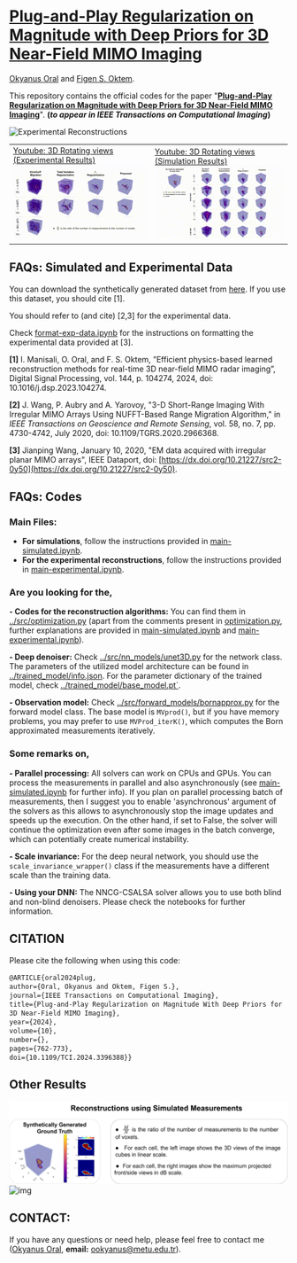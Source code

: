 
# [Plug-and-Play Regularization on Magnitude with Deep Priors for 3D Near-Field MIMO Imaging](https://arxiv.org/abs/2312.16024)
[Okyanus Oral](https://ookyanus.github.io) and [Figen S. Oktem](https://blog.metu.edu.tr/figeno/).

This repository contains the official codes for the paper "[**Plug-and-Play Regularization on Magnitude with Deep Priors for 3D Near-Field MIMO Imaging**](https://arxiv.org/abs/2312.16024)". **(*to appear in IEEE Transactions on Computational Imaging*)**


![Experimental Reconstructions](https://github.com/METU-SPACE-Lab/PnP-Regularization-on-Magnitude/blob/main/images/ExperimentalResults-v2.png "Experimental Reconstructions")
<table>
<td> <a href="https://youtu.be/Q4pkmQCpx-U">Youtube: 3D Rotating views (Experimental Results)</a><br><img src="https://github.com/METU-SPACE-Lab/PnP-Regularization-on-Magnitude/blob/main/images/Experimental Reconstructions.gif" width=390px />  </td>
<td> <a href="https://youtu.be/imN5wFll0hw">Youtube: 3D Rotating views (Simulation Results)</a><br><img src="https://github.com/METU-SPACE-Lab/PnP-Regularization-on-Magnitude/blob/main/images/Simulated Reconstructions.gif" width=390px />  </td>
</table>

## FAQs: Simulated and Experimental Data
You can download the synthetically generated dataset from [here](https://drive.google.com/drive/folders/1sxosLDMB55ZEjkti-o2d7m3V59jCAe5o?usp=sharing). If you use this dataset, you should cite [1].

You should refer to (and cite) [2,3] for the experimental data.

Check [format-exp-data.ipynb](https://github.com/METU-SPACE-Lab/PnP-Regularization-on-Magnitude/blob/main/format-exp-data.ipynb) for the instructions on formatting the experimental data provided at [3].

**[1]** I. Manisali, O. Oral, and F. S. Oktem, ”Efficient physics-based learned reconstruction methods for real-time 3D near-field MIMO radar imaging”, Digital Signal Processing, vol. 144, p. 104274, 2024, doi: 10.1016/j.dsp.2023.104274.

**[2]**  J. Wang, P. Aubry and A. Yarovoy, "3-D Short-Range Imaging With Irregular MIMO Arrays Using NUFFT-Based Range Migration Algorithm," in  _IEEE Transactions on Geoscience and Remote Sensing_, vol. 58, no. 7, pp. 4730-4742, July 2020, doi: 10.1109/TGRS.2020.2966368.

**[3]**  Jianping Wang, January 10, 2020, "EM data acquired with irregular planar MIMO arrays", IEEE Dataport, doi:  [https://dx.doi.org/10.21227/src2-0y50](https://dx.doi.org/10.21227/src2-0y50).

## FAQs: Codes
### Main Files:
- **For simulations**, follow the instructions provided in [main-simulated.ipynb](https://github.com/METU-SPACE-Lab/PnP-Regularization-on-Magnitude/blob/main/main-simulated.ipynb).
- **For the experimental reconstructions**, follow the instructions provided in [main-experimental.ipynb](https://github.com/METU-SPACE-Lab/PnP-Regularization-on-Magnitude/blob/main/main-experimental.ipynb).

### Are you looking for the, 
**- Codes for the reconstruction algorithms:** You can find them in [../src/optimization.py](https://github.com/METU-SPACE-Lab/PnP-Regularization-on-Magnitude/blob/main/src/optimization.py) (apart from the comments present in [optimization.py](https://github.com/METU-SPACE-Lab/PnP-Regularization-on-Magnitude/blob/main/src/optimization.py), further explanations are provided in [main-simulated.ipynb](https://github.com/METU-SPACE-Lab/PnP-Regularization-on-Magnitude/blob/main/main-simulated.ipynb) and [main-experimental.ipynb](https://github.com/METU-SPACE-Lab/PnP-Regularization-on-Magnitude/blob/main/main-experimental.ipynb)).
 
**- Deep denoiser:** Check [../src/nn_models/unet3D.py](https://github.com/METU-SPACE-Lab/PnP-Regularization-on-Magnitude/blob/main/src/nn_models/unet3D.py) for the network class. The parameters of the utilized model architecture can be found in [../trained_model/info.json](https://github.com/METU-SPACE-Lab/PnP-Regularization-on-Magnitude/blob/main/trained_model/info.json). For the parameter dictionary of the trained model, check [../trained_model/base_model.pt`](https://github.com/METU-SPACE-Lab/PnP-Regularization-on-Magnitude/blob/main/trained_model/base_model.pt).

**- Observation model:** Check [../src/forward_models/bornapprox.py](https://github.com/METU-SPACE-Lab/PnP-Regularization-on-Magnitude/blob/main/src/forward_models/bornapprox.py) for the forward model class. The base model is  `MVprod()`, but if you have memory problems, you may prefer to use `MVProd_iterK()`, which computes the Born approximated measurements iteratively. 

### Some remarks on,
**- Parallel processing:** All solvers can work on CPUs and GPUs. You can process the measurements in parallel and also asynchronously (see [main-simulated.ipynb](https://github.com/METU-SPACE-Lab/PnP-Regularization-on-Magnitude/blob/main/main-simulated.ipynb) for further info).  If you plan on parallel processing batch of measurements, then I suggest you to enable 'asynchronous' argument of the solvers as this allows to asynchronously stop the image updates and speeds up the execution. On the other hand, if set to False, the solver will continue the optimization even after some images in the batch converge, which can potentially create numerical instability.

**- Scale invariance:** For the deep neural network, you should use the `scale_invariance_wrapper()` class if the measurements have a different scale than the training data.

**- Using your DNN:** The NNCG-CSALSA solver allows you to use both blind and non-blind denoisers. Please check the notebooks for further information.
## CITATION
Please cite the following when using this code:

    @ARTICLE{oral2024plug,
    author={Oral, Okyanus and Oktem, Figen S.},
    journal={IEEE Transactions on Computational Imaging}, 
    title={Plug-and-Play Regularization on Magnitude With Deep Priors for 3D Near-Field MIMO Imaging}, 
    year={2024},
    volume={10},
    number={},
    pages={762-773},
    doi={10.1109/TCI.2024.3396388}}
   
## Other Results

![img](https://github.com/METU-SPACE-Lab/PnP-Regularization-on-Magnitude/blob/main/images/SimulatedTop.png "Simulated Reconstructions")
![img](https://github.com/METU-SPACE-Lab/PnP-Regularization-on-Magnitude/blob/main/images/SimulatedResults.png "Simulated Reconstructions")

## CONTACT:
If you have any questions or need help, please feel free to contact me ([Okyanus Oral](https://ookyanus.github.io), **email:**  ookyanus@metu.edu.tr).
